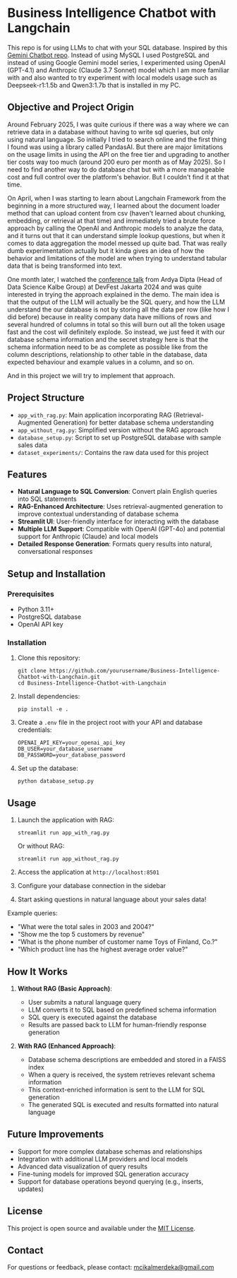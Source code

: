 # Business Intelligence Chatbot with Langchain

This repo is for using LLMs to chat with your SQL database. Inspired by this [Gemini Chatbot repo](https://github.com/ardyadipta/gemini_chatbot_sql). Instead of using MySQL I used PostgreSQL and instead of using Google Gemini model series, I experimented using OpenAI (GPT-4.1) and Anthropic (Claude 3.7 Sonnet) model which I am more familiar with and also wanted to try experiment with local models usage such as Deepseek-r1:1.5b and Qwen3:1.7b that is installed in my PC.

## Objective and Project Origin

Around February 2025, I was quite curious if there was a way where we can retrieve data in a database without having to write sql queries, but only using natural language. So initially I tried to search online and the first thing I found was using a library called PandasAI. But there are major limitations on the usage limits in using the API on the free tier and upgrading to another tier costs way too much (around 200 euro per month as of May 2025). So I need to find another way to do database chat but with a more manageable cost and full control over the platform's behavior. But I couldn't find it at that time.

On April, when I was starting to learn about Langchain Framework from the beginning in a more structured way, I learned about the document loader method that can upload content from csv (haven't learned about chunking, embedding, or retrieval at that time) and immediately tried a brute force approach by calling the OpenAI and Anthropic models to analyze the data, and it turns out that it can understand simple lookup questions, but when it comes to data aggregation the model messed up quite bad. That was really dumb experimentation actually but it kinda gives an idea of how the behavior and limitations of the model are when trying to understand tabular data that is being transformed into text.

One month later, I watched the [conference talk](https://youtu.be/wN3T5NCTSAY?t=16827) from Ardya Dipta (Head of Data Science Kalbe Group) at DevFest Jakarta 2024 and was quite interested in trying the approach explained in the demo. The main idea is that the output of the LLM will actually be the SQL query, and how the LLM understand the our database is not by storing all the data per row (like how I did before) because in reality company data have millions of rows and several hundred of columns in total so this will burn out all the token usage fast and the cost will definitely explode. So instead, we just feed it with our database schema information and the secret strategy here is that the schema information need to be as complete as possible like from the column descriptions, relationship to other table in the database, data expected behaviour and example values in a column, and so on.

And in this project we will try to implement that approach.

## Project Structure

- `app_with_rag.py`: Main application incorporating RAG (Retrieval-Augmented Generation) for better database schema understanding
- `app_without_rag.py`: Simplified version without the RAG approach
- `database_setup.py`: Script to set up PostgreSQL database with sample sales data
- `dataset_experiments/`: Contains the raw data used for this project

## Features

- **Natural Language to SQL Conversion**: Convert plain English queries into SQL statements
- **RAG-Enhanced Architecture**: Uses retrieval-augmented generation to improve contextual understanding of database schema
- **Streamlit UI**: User-friendly interface for interacting with the database
- **Multiple LLM Support**: Compatible with OpenAI (GPT-4o) and potential support for Anthropic (Claude) and local models
- **Detailed Response Generation**: Formats query results into natural, conversational responses

## Setup and Installation

### Prerequisites

- Python 3.11+
- PostgreSQL database
- OpenAI API key

### Installation

1. Clone this repository:

   ```
   git clone https://github.com/yourusername/Business-Intelligence-Chatbot-with-Langchain.git
   cd Business-Intelligence-Chatbot-with-Langchain
   ```
2. Install dependencies:

   ```
   pip install -e .
   ```
3. Create a `.env` file in the project root with your API and database credentials:

   ```
   OPENAI_API_KEY=your_openai_api_key
   DB_USER=your_database_username
   DB_PASSWORD=your_database_password
   ```
4. Set up the database:

   ```
   python database_setup.py
   ```

## Usage

1. Launch the application with RAG:

   ```
   streamlit run app_with_rag.py
   ```

   Or without RAG:

   ```
   streamlit run app_without_rag.py
   ```
2. Access the application at `http://localhost:8501`
3. Configure your database connection in the sidebar
4. Start asking questions in natural language about your sales data!

Example queries:

- "What were the total sales in 2003 and 2004?"
- "Show me the top 5 customers by revenue"
- "What is the phone number of customer name Toys of Finland, Co.?"
- "Which product line has the highest average order value?"

## How It Works

1. **Without RAG (Basic Approach)**:

   - User submits a natural language query
   - LLM converts it to SQL based on predefined schema information
   - SQL query is executed against the database
   - Results are passed back to LLM for human-friendly response generation
2. **With RAG (Enhanced Approach)**:

   - Database schema descriptions are embedded and stored in a FAISS index
   - When a query is received, the system retrieves relevant schema information
   - This context-enriched information is sent to the LLM for SQL generation
   - The generated SQL is executed and results formatted into natural language

## Future Improvements

- Support for more complex database schemas and relationships
- Integration with additional LLM providers and local models
- Advanced data visualization of query results
- Fine-tuning models for improved SQL generation accuracy
- Support for database operations beyond querying (e.g., inserts, updates)

## License

This project is open source and available under the [MIT License](LICENSE).

## Contact

For questions or feedback, please contact: mcikalmerdeka@gmail.com
